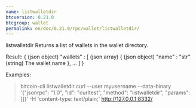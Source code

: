 ```yaml
---
name: listwalletdir
btcversion: 0.21.0
btcgroup: wallet
permalink: en/doc/0.21.0/rpc/wallet/listwalletdir/
---
```


listwalletdir
Returns a list of wallets in the wallet directory.

Result:
{                        (json object)
  "wallets" : [          (json array)
    {                    (json object)
      "name" : "str"     (string) The wallet name
    },
    ...
  ]
}

Examples:
> bitcoin-cli listwalletdir 
> curl --user myusername --data-binary '{"jsonrpc": "1.0", "id": "curltest", "method": "listwalletdir", "params": []}' -H 'content-type: text/plain;' http://127.0.0.1:8332/


